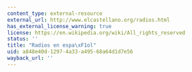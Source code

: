 ```yaml
---
content_type: external-resource
external_url: http://www.elcastellano.org/radios.html
has_external_license_warning: true
license: https://en.wikipedia.org/wiki/All_rights_reserved
status: ''
title: "Radios en espa\xF1ol"
uid: a848e40d-1297-4a33-a495-68a64d1d7e56
wayback_url: ''
---
```

